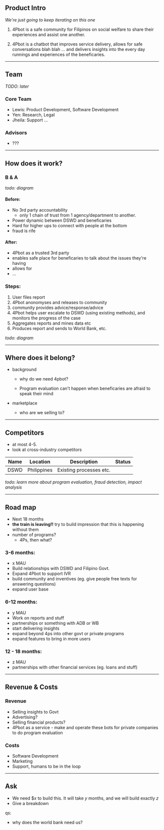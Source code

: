 

## Product Intro
_We're just going to keep iterating on this one_

1. 4Pbot is a safe community for Filipinos on social welfare to share their experiences and assist one another. 

2. 4Pbot is a chatbot that improves service delivery, allows for safe conversations blah blah ... and delivers insights into the every day runnings and experiences of the beneficaries.

---- 
## Team
_TODO: later_

### Core Team
- Lewis: Product Development, Software Development
- Yen: Research, Legal
- Jheila: Support ...

### Advisors
- ???

---- 

## How does it work?

### B & A
_todo: diagram_

#### Before:
- No 3rd party accountability
	- only 1 chain of trust from 1 agency/department to another.    
- Power dynamic between DSWD and beneficaries
- Hard for higher ups to connect with people at the bottom
- fraud is rife


#### After:
- 4Pbot as a trusted 3rd party
- enables safe place for beneficaries to talk about the issues they're having
- allows for
- ...

### Steps:

1. User files report
2. 4Pbot anonomyses and releases to community
3. community provides advice/response/advice
4. 4Pbot helps user escalate to DSWD (using existing methods), and monitors the progress of the case
5. Aggregates reports and mines data etc
6. Produces report and sends to World Bank, etc.

_todo: diagram_


---- 
## Where does it belong?

- background
	- why do we need 4pbot?
    
    - Program evaluation can't happen when beneficaries are afraid to speak their mind
    
- marketplace
	- who are we selling to?


---- 

## Competitors
- at most 4-5.
- look at cross-industry competitors

| Name | Location | Description | Status |
|------|----------|-------------|--------|
|DSWD  | Philippines | Existing processes etc. |  |

_todo: learn more about program evaluation, fraud detection, impact analysis_


---- 
## Road map
- Next 18 months
- **the train is leaving!!** try to build impression that this is happening without them
- number of programs?
	- 4Ps, then what?
    
### 3-6 months:
- x MAU
- Build relationships with DSWD and Filipino Govt.
- Expand 4Pbot to support IVR
- build community and inventives (eg. give people free texts for answering questions)
- expand user base

### 6-12 months:
- y MAU
- Work on reports and stuff
- partnerships or something with ADB or WB
- start delivering insights
- expand beyond 4ps into other govt or private programs
- expand features to bring in more users

### 12 - 18 months:
- z MAU
- partnerships with other financial services (eg. loans and stuff)




    
---- 
## Revenue & Costs

### Revenue
- Selling insights to Govt
- Advertising? 
- Selling financial products?
- 4Pbot as a service - make and operate these bots for private companies to do program evaluation

### Costs
- Software Development
- Marketing
- Support, humans to be in the loop

---- 
## Ask

- We need $_x_ to build this. It will take _y_ months, and we will build exactly _z_
- Give a breakdown





qs:
- why does the world bank need us?
